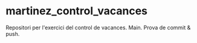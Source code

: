 # martinez_control_vacances
Repositori per l'exercici del control de vacances.
Main.
Prova de commit & push.
